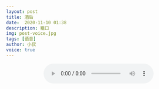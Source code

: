 ```yaml
---
layout: post
title: 酒后
date:  2020-11-10 01:38
description: 粗口
img: post-voice.jpg
tags: [语音]
author: 小叔
voice: true
---
```

<div align="center">
  <audio controls>
    <source src="https://www.wmnhw.workers.dev/1:/%E7%B2%97%E5%8F%A3%E8%AF%AD%E9%9F%B3/%E5%B0%8F%E5%8F%94/%E9%85%92%E5%90%8E.mp3" type="audio/mpeg">
    <embed height="0" width="0" src="horse.mp3">
  </audio>
</div>
